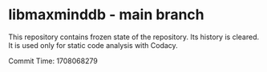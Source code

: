 # libmaxminddb - main branch

This repository contains frozen state of the repository.
Its history is cleared. It is used only for static code
analysis with Codacy.

Commit Time: 1708068279